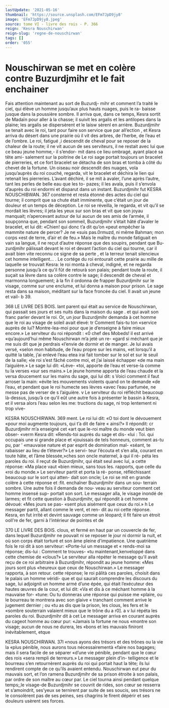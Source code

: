 ```yaml
---
lastUpdate: '2021-05-16'
thumbnail: 'https://source.unsplash.com/EFm7JpD9jy8'
image: 'EFm7JpD9jy8.jpeg'
source: tome VI - livre des rois - P. 366
reign: 'Kesra Nouschirwan'
reign-slug: 'regne-de-nouschirwan'
tags: []
order: '055'
---
```


# Nouschirwan se met en colère contre Buzurdjmihr et le fait enchainer

Fais attention maintenant au sort de Buzurdj- mihr et comment l’a traité le ciel, qui élève un
homme jusqu’aux plus hauts nuages, puis le ra- baisse jusque dans la poussière sombre. Il arriva que, dans ce temps, Kesra sortit de Madaïn pour aller à la chasse; il suivit les argalis et les antilopes dans la plaine; les argalis se dispersèrent et le laisw sèrenl en arrière. Buzurdjmihr se tenait avec le roi, tant pour faire son service que par all’ection , et Kesra arriva du désert dans une prairie où il vit des arbres,
de l’herbe, de l’eau et de l’ombre. Le roi, fatigué ,i
descendit de cheval pour se reposer de la chaleur de la route; il ne vit aucun de ses serviteurs, il ne restait avec lui que ce beau jeune homme,- il s’endor-
mit dans ce lieu ombragé, ayant placé sa tête ami-
salement sur la poitrine de Le roi sage portait toujours un bracelet de pierreries, et ce fort bracelet se détacha de son bras et tomba à côté du
chevet de la fortune. Un oiseau noir descendit des nuages, vola jusqu’auprès du roi couché, regarda,
vit le bracelet et déchira le lien qui retenait les pierreries. L’avant déchiré, il se mit à avaler, l’une
après l’autre, tant les perles de belle eau que les to- pazes; il les avala, puis il s’envola d’auprès du roi endormi et disparut dans un instant. Buzurdjmihr fut
KESRA NOUSCHIBWAN. 367 consterné et resta étonné des actes du ciel qui tourne;
il comprit que sa chute était imminente, que c’était
un jour de douleur et un temps de déception. Le roi se réveilla, le regarda, et vit qu’il se mordait les
lèvres; il jeta les yeux sur son bras et vit que son joyau manquait; n’apercevant autour de lui aucun de ses amis de l’armée, il soupçonna que, pendant
son sommeil, Buzurdjmihr s’était hâté d’avaler le
bracelet, et lui dit: «Chien! qui donc t’a dit qu’on
«peut empêcher la mammite nature de percer? Je ne
«suis pas.0rmuzd, ni même Bahman; mon corps «est de terre, d’air et de feu.» Mais le maître du
monde fatiguait en vain sa langue, il ne reçut d’autre réponse que des soupirs, pendant que Bu- zurdjmihr pâlissait devant le roi et devant l’action
du ciel qui tourne, car il avait bien vite reconnu ce signe de sa perte , et la terreur tenait silencieux cet
homme intelligent... . Le cortége du roi entourait cette prairie au mille
de laquelle se trouvait Kesra: le roi monta à cheval, indigné, et ne regarda personne jusqu’à ce qu’il
fût de retourà son palais; pendant toute la route,
il suçait sa lèvre dans sa colère contre le sage; il descendit de cheval et marmonna longuement; à la fin il ordonna de frapper Buzurdjmihr sur le visage, comme sur une enclume, et lui donna a maison pour prison. Le sage resta dans sa maison, méditant sur la face froncée du ciel. Il avait un jeune et vail- b 39.

368 LE LIVRE DES BOIS.
lant parent qui était au service de Nouschirwan, qui
passait ses jours et ses nuits dans la maison du sage . et qui avait son franc parler devant le roi. Or, un jour Buzurdjmihr demanda à cet homme que le roi au visage de soleil avait élevé: tr Comment fais-tu ton «service auprès de lui? Montre-lea-moi pour que je d’enseigne à faire mieux encore.» Le serviteur du
roi répondit : «0 chef des Mobeds! il est arrivé «qu’aujourd’hui même Nouschirwan m’a jeté un re-
«gard si méchant que je me suis dit que je perdrais «l’envie de dormir et de manger. Je lui avais versé, «selon mon habitude, de l’eau propre sur les mains, «et lorsqu’il a quitté la table, j’ai enlevé l’eau etea
irai fait tomber sur le sol et sur le seuil de la salle; «le roi s’est fâché contre moi, et j’ai laissé échapper
«de ma main l’aiguière.» Le sage lui dit: «Lève-
«toi, apporte de l’eau et verse-la comme tu la verses
«sur ses mains.» Le jeune homme apporta de l’eau
chaude et la versa doucement sur les mains du sage,
qui lui dit: s Voici comment il faut arroser la main:
«évite les mouvements violents quand on te demande
«de l’eau, et pendant que le roi humecte ses lèvres
«avec l’eau parfumée, ne messe pas de verser de s l’aiguière. v
Le serviteur du roi réfléchit beaucoup là-dessus, jusqu’à ce qu’il eût une autre fois à présenter le
bassin à Kesra, et il versa alors l’eau selon les me: tructions du sage, ni trop lentement ni trop vive-

KESRA NOUSCHIRWAN. 369 ment. Le roi lui dit: «O toi dont le dévouement
«pour moi augmente toujours, qui t’a dit de faire « ainsi?» Il répondit: cr Buzurdjmihr m’a enseigné cet
«art que le-roi maître du monde veut bien obser-
«verm Kesra dit: «Rends-toi auprès du sage et dis-
«lui : Toi. qui occupais une si grande place et «jouissais de tels honneurs, comment as-tu pu, par ’ «mauvaise nature et par esprit de domination mal- «séant, te rabaisser au lieu de t’étever?» Le servi-
teur l’écouta et s’en alla, courant en toute hâte, et
l’âme blessée,»ches son oncle maternel, à qui il ré-
péta les paroles du roi. il reçut de Buzurdjmihr, qui était seul avec lui, a cette réponse: «Ma place vaut
«bien mieux, sans tous les. rapports, que celle du «roi du monde.» Le serviteur partit et porta la ré- ponse, réfléchissant beaucoup sur le sort qui atten-
dait son oncle; Le roi se mit en grande colère à cette réponse et :fit. enchaîner Buzurdjmihr dans un sou- terrain sombre. Une autre fois il demanda de nou- veau au serviteur comment cet homme insensé sup- portait son sort. Le messager alla, le visage inondé
de larmes; et fit cette question à Buzurdjmihr, qui répondit à cet homme dévoué: «Mes jours se pas-
«sent plus aisément que ceux du roi.» h
Le messager partit, allant comme le vent, et ren- dit au roi cette réponse. Kesra, en fut irrité et devint sauvage comme un léopard; il fit faire un étroit ooll’re de fer, garni à l’intérieur de pointes et de

370 LE LIVRE DES BOIS.
clous, et fermé en haut par un couvercle de fer, dans lequel Buzurdjmihr ne pouvait ni se reposer le jour ni dormir la nuit, et où son corps était torturé
et son âme pleine d’impatience. Une quatrième fois
le roi dit à son serviteur: «Porte-lui un message et
« rends-moi sa réponse; dis-lui : Comment te trouves-
«tu maintenant,kenveloppé dans cette chemise de «clous?» Le serviteur alla répéter le message qu’il
avait reçu de ce roi arbitraire à Buzurdjmihr, répondit au jeune homme: «Mes jours sont plus «heureux que ceux de Nouschirwan.» Le messager rapporta, à son retour. cette réponse; le roi pâlità
ces paroles, choisit dans le palais un homme véridi- que et qui saurait comprendre les discours du sage, lui adjoignit un homme armé d’une épée, qui était
l’exécuteur des hautes œuvres de la cour, et lui dit:
«Va et dis à ce méchant homme à la mauvaise for- «tune: Ou tu donneras une réponse qui puisse me «plaire, ou le bourreau te montrera avec son glaive « tranchant comment arrive le jugement dernier ; ou «tu as dis que la prison, les clous, les fers et le «sombre souterrain valaient mieux que le trône du
a r0]. a v
lui répéta les paroles du roi. Buzurdjmihr dit à cet
Le messager arriva en courant auprès du cageot
homme au cœur pur: «Jamais la fortune ne nous «montre son visage; aucun de nous ne durera, les «bons et les mauvais finiront inévitablement, etque

KESRA NOUSCHIRWAN. 37l «nous ayons des trésors et des trônes ou la vie la
«plus pénible, nous aurons tous nécessairementà
«faire nos bagages; mais il sera facile de se séparer «d’une vie pénible, pendant que le cœur des rois
«sera rempli de terreurs.» Le messager plein d’in- telligence et le bourreau s’en retournèrent auprès du
roi qui portait haut la tête; ils lui rendirent compte de ce qu’ils avaient entendu. Nouschirwan eut peur du mauvais sort, et l’on ramena Buzurdjmihr de sa prison étroite à son palais, par ordre de son maître
au cœur par.
Le ciel tourna ainsi pendant quelque temps;,le visage-de Buzurdjmihr se couvrit de rides, son cœur se resserra et s’amoindrit, ses’yeux se ternirent par
suite de ses soucis, ses trésors ne le consolèrent pas
de ses peines, ses chagrins le firent dépérir et ses douleurs usèrent ses forces.
